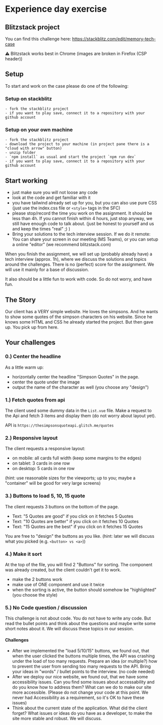 # Experience day exercise

## Blitzstack project

You can find this challenge here:
https://stackblitz.com/edit/memory-tech-case

⚠️ Blitzstack works best in Chrome (images are broken in Firefox (CSP header))

## Setup

To start and work on the case please do one of the following:

### Setup on stackblitz

```
- fork the stackblitz project
- if you want to play save, connect it to a repository with your github account
```

### Setup on your own machine

```
- fork the stackblitz project
- download the project to your machine (in project pane there is a "cloud with arrow" button)
- unzip folder
- `npm install` as usual and start the project `npm run dev`
- if you want to play save, connect it to a repository with your github account
```

## Start working

- just make sure you will not loose any code
- look at the code and get familiar with it
- you have tailwind already set up for you, but you can also use pure CSS (just use the index.css file or `<style>` tags in the SFC)
- please stop/record the time you work on the assignment. It should be less than 4h. If you cannot finish within 4 hours, just stop anyway, we still have enough code to talk about. (just be honest to yourself and us and keep the times "real" ;) )
- Bring your solutions to the tech interview session. If we do it remote: You can share your screen in our meeting (MS Teams), or you can setup a online "editor" (we recommend blitzstack.com)

When you finish the assignment, we will set up (probably already have) a tech interview (approx. 1h), where we discuss the solutions and topics around the challenges. There is no (perfect) score for the assignment. We will use it mainly for a base of discussion.

It also should be a little fun to work with code. So do not worry, and have fun.

## The Story

Our client has a VERY simple website.
He loves the simpsons. And he wants to show some quotes of the simpson characters on his website.
Since he knows some HTML and CSS he already started the project. But then gave up.
You pick up from here.

## Your challenges

### 0.) Center the headline

As a little warm up:

- horizontally center the headline "Simpson Quotes" in the page.
- center the quote under the image
- output the name of the character as well (you choose any "design")

### 1.) Fetch quotes from api

The client used some dummy data in the `List.vue` file. Make a request to the Api and fetch 3 items and display them (do not worry about layout yet).

API is `https://thesimpsonsquoteapi.glitch.me/quotes`

### 2.) Responsive layout

The client requests a responsive layout:

- on mobile: all cards full width (keep some margins to the edges)
- on tablet: 3 cards in one row
- on desktop: 5 cards in one row

(hint: use reasonable sizes for the viewports; up to you; maybe a "container" will be good for very large screens)

### 3.) Buttons to load 5, 10, 15 quote

The client requests 3 buttons on the bottom of the page.

- Text: "5 Quotes are good" if you click on it fetches 5 Quotes
- Text: "10 Quotes are better" if you click on it fetches 10 Quotes
- Text: "15 Quotes are the best" if you click on it fetches 15 Quotes

You are free to "design" the buttons as you like.
(hint: later we will discuss what you picked (e.g. `<button> vs <a>`))

### 4.) Make it sort

At the top of the file, you will find 2 "Buttons" for sorting. The component was already created, but the client couldn't get it to work.

- make the 2 buttons work
- make use of ONE component and use it twice
- when the sorting is active, the button should somehow be "highlighted" (you choose the style)

### 5.) No Code question / discussion

This challenge is not about code. You do not have to write any code. But read the bullet points and think about the questions and maybe write some short notes about it. We will discuss these topics in our session.

#### Challenges

- After we implemented the "load 5/10/15" buttons, we found out, that when the user clicked the buttons multiple times, the API was crashing under the load of too many requests. Prepare an idea (or multiple?) how to prevent the user from sending too many requests to the API. Bring your ideas in "words" / bullet points to the interview. (no code needed)
- After we deploy our nice website, we found out, that we have some accessibility issues. Can you find some issues about accessability and do you know how to address them? What can we do to make our site more accessible. (Please do not change your code at this point. We never had Accessibility as a requirement, so it's OK to have these issues)
- Think about the current state of the application. What did the client forget? What issues or ideas do you have as a developer, to make the site more stable and robust. We will discuss.
